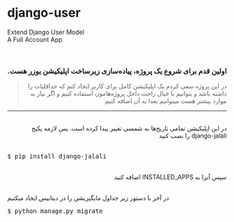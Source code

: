 # django-user
Extend Django User Model
<br>
A Full Account App

<br>
<div dir="rtl">
  <h3>
  اولین قدم برای شروع یک پروژه، پیاده‌سازی زیرساخت اپلیکیشن یوزر هست.
  </h3>

<blockquote>
  در این پروژه سعی کردم یک اپلیکیشن کامل برای کاربر ایجاد کنم که حداقلیات را داشته باشد و بتوانیم با خیال راحت داخل پروژه‌هامون استفاده کنیم و اگر نیاز به موارد بیشتر هست میتوانیم بعدا به آن اضافه کنیم
</blockquote>
  </div>
<hr>
<br>
<div dir="rtl">
در این اپلیکیشن تمامی تاریخ‌ها به شمسی تغییر پیدا کرده است. پس لازمه پکیج django-jalali را نصب کنید
</div>
<br>
<div class="highlight highlight-source-shell">
  <pre>$ pip install django-jalali</pre>
</div>

<br>
<div dir="rtl">
 سپس آنرا به INSTALLED_APPS اضافه کنید
</div>

<br>



در آخر با دستور زیر جداول مایگیریشن را در دیتابیس ایجاد میکنیم
<br>
<div class="highlight highlight-source-shell">
  <pre>$ python manage.py migrate
</pre>
</div>

<br>
